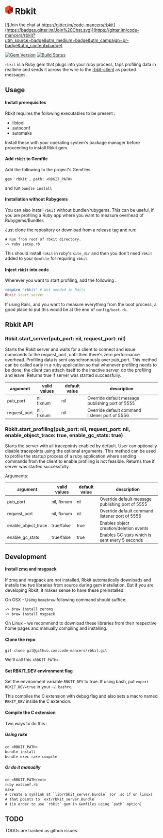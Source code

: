 <img src="./logo.png" height="30px" /> Rbkit
============================================

[![Join the chat at https://gitter.im/code-mancers/rbkit](https://badges.gitter.im/Join%20Chat.svg)](https://gitter.im/code-mancers/rbkit?utm_source=badge&utm_medium=badge&utm_campaign=pr-badge&utm_content=badge)

[![Gem Version](https://badge.fury.io/rb/rbkit.svg)](http://badge.fury.io/rb/rbkit)
[![Build Status](https://travis-ci.org/code-mancers/rbkit.svg?branch=tests)](https://travis-ci.org/code-mancers/rbkit)

`rbkit` is a Ruby gem that plugs into your ruby process, taps profiling data
in realtime and sends it across the wire to the [rbkit-client](https://github.com/code-mancers/rbkit-client)
as packed messages.

## Usage

#### Install prerequisites

Rbkit requires the following executables to be present :

* libtool
* autoconf
* automake

Install these with your operating system's package manager before proceeding
to install Rbkit gem.

#### Add `rbkit` to Gemfile

Add the following to the project's Gemfiles

```
gem 'rbkit', path: <RBKIT_PATH>
```


and run `bundle install`

#### Installation without Rubygems

You can also install `rbkit` without bundler/rubygems. This can
be useful, if you are profiling a Ruby app where you want to measure
overhead of Rubygems/Bundler.

Just clone the repository or download from a release tag and run:

```
# Run from root of rbkit directory.
~> ruby setup.rb
```

This should install `rbkit`
in ruby's `site_dir` and then you don't need `rbkit` added to your
`Gemfile` for requiring `rbkit`.

#### Inject `rbkit` into code

Wherever you want to start profiling, add the following :

```ruby
require 'rbkit' # Not needed in Rails
Rbkit.start_server
```

If using Rails, and you want to measure everything from the boot process,
a good place to put this would be at the end of `config/boot.rb`.

## Rbkit API

### Rbkit.start_server(pub_port: nil, request_port: nil)

Starts the Rbkit server and waits for a client to connect and issue
commands to the request_port, until then there's zero performance overhead.
Profiling data is sent asynchronously over pub_port.
This method can be called early in a ruby application so that
whenever profiling needs to be done, the client can attach itself to the
inactive server, do the profiling and leave. Returns true if server was
started successfully.


|argument      | valid values | default value | description                                       |
|--------------|--------------|---------------|---------------------------------------------------|
|pub_port      | nil, fixnum  | nil           | Override default message publishing port of 5555  |
|request_port  | nil, fixnum  | nil           | Override default command listener port of 5556    |


### Rbkit.start_profiling(pub_port: nil, request_port: nil, enable_object_trace: true, enable_gc_stats: true)

Starts the server with all tracepoints enabled by default. User can
optionally disable tracepoints using the optional arguments.
This method can be used to profile the startup process of a ruby
application where sending commands from the client to enable
profiling is not feasible. Returns true if server was started successfully.

Arguments:

|argument             | valid values | default value | description                                      |
|---------------------|--------------|---------------|--------------------------------------------------|
|pub_port             | nil, fixnum  | nil           | Override default message publishing port of 5555 |
|request_port         | nil, fixnum  | nil           | Override default command listener port of 5556   |
|enable_object_trace  | true/false   | true          | Enables object creation/deletion events          |
|enable_gc_stats      | true/false   | true          | Enables GC stats which is sent every 5 seconds   |


## Development

#### Install zmq and msgpack

If zmq and msgpack are not installed, Rbkit automatically downloads
and installs the two libraries from source during gem installation.
But if you are developing Rbkit, it makes sense to have these
preinstalled:

On OSX - Using `homebrew` following command should suffice:

```
~> brew install zeromq
~> brew install msgpack
```

On Linux - we recommend to download these libraries
from their respective home pages and manually compiling
and installing.

#### Clone the repo

`git clone git@github.com:code-mancers/rbkit.git`

We'll call this `<RBKIT_PATH>`.

#### Set RBKIT_DEV environment flag

Set the environment variable `RBKIT_DEV` to true.
If using bash, put `export RBKIT_DEV=true` in your `~/.bashrc`.

This compiles the C extension with debug flag and also sets a macro named
`RBKIT_DEV` inside the C extension.

#### Compile the C extension

Two ways to do this :

##### Using rake

```
cd <RBKIT_PATH>
bundle install
bundle exec rake compile

```

##### Or do it manually

```
cd <RBKIT_PATH/ext>
ruby extconf.rb
make
# Create a symlink at `lib/rbkit_server.bundle` (or .so if on linux)
# that points to `ext/rbkit_server.bundle`
# (in order to use `rbkit` gem in Gemfiles using `path` option)
```

## TODO

TODOs are tracked as github issues.
